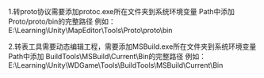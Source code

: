 1.转proto协议需要添加protoc.exe所在文件夹到系统环境变量
Path中添加 Proto/proto/bin的完整路径
例如：E:\Learning\Unity\MapEditor\Tools\Proto\proto\bin




2.转表工具需要动态编辑工程，需要添加MSBuild.exe所在文件夹到系统环境变量
Path中添加 BuildTools\MSBuild\Current\Bin的完整路径
例如：E:\Learning\Unity\WDGame\Tools\BuildTools\MSBuild\Current\Bin